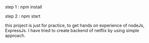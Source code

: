 step 1 : npm install

step 2 : npm start 


this project is just for practice, to get hands on experience of nodeJs, ExpressJs. I have tried to create backend of netflix by using simple approach.
